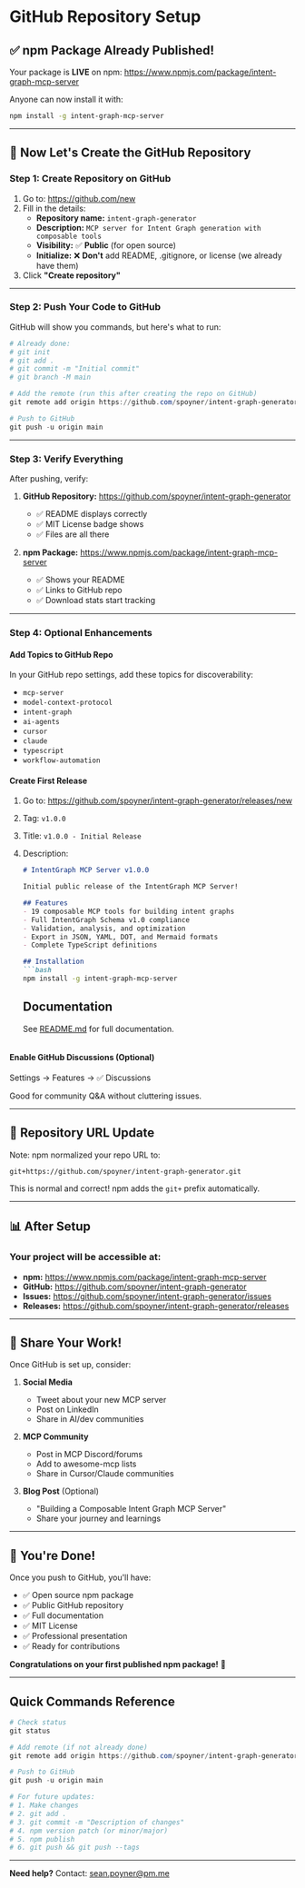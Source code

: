 # GitHub Repository Setup

## ✅ npm Package Already Published!

Your package is **LIVE** on npm: https://www.npmjs.com/package/intent-graph-mcp-server

Anyone can now install it with:
```bash
npm install -g intent-graph-mcp-server
```

---

## 🔧 Now Let's Create the GitHub Repository

### Step 1: Create Repository on GitHub

1. Go to: https://github.com/new
2. Fill in the details:
   - **Repository name:** `intent-graph-generator`
   - **Description:** `MCP server for Intent Graph generation with composable tools`
   - **Visibility:** ✅ **Public** (for open source)
   - **Initialize:** ❌ **Don't** add README, .gitignore, or license (we already have them)
3. Click **"Create repository"**

---

### Step 2: Push Your Code to GitHub

GitHub will show you commands, but here's what to run:

```powershell
# Already done:
# git init
# git add .
# git commit -m "Initial commit"
# git branch -M main

# Add the remote (run this after creating the repo on GitHub)
git remote add origin https://github.com/spoyner/intent-graph-generator.git

# Push to GitHub
git push -u origin main
```

---

### Step 3: Verify Everything

After pushing, verify:

1. **GitHub Repository:** https://github.com/spoyner/intent-graph-generator
   - ✅ README displays correctly
   - ✅ MIT License badge shows
   - ✅ Files are all there

2. **npm Package:** https://www.npmjs.com/package/intent-graph-mcp-server
   - ✅ Shows your README
   - ✅ Links to GitHub repo
   - ✅ Download stats start tracking

---

### Step 4: Optional Enhancements

#### Add Topics to GitHub Repo

In your GitHub repo settings, add these topics for discoverability:
- `mcp-server`
- `model-context-protocol`
- `intent-graph`
- `ai-agents`
- `cursor`
- `claude`
- `typescript`
- `workflow-automation`

#### Create First Release

1. Go to: https://github.com/spoyner/intent-graph-generator/releases/new
2. Tag: `v1.0.0`
3. Title: `v1.0.0 - Initial Release`
4. Description:
   ```markdown
   # IntentGraph MCP Server v1.0.0
   
   Initial public release of the IntentGraph MCP Server!
   
   ## Features
   - 19 composable MCP tools for building intent graphs
   - Full IntentGraph Schema v1.0 compliance
   - Validation, analysis, and optimization
   - Export in JSON, YAML, DOT, and Mermaid formats
   - Complete TypeScript definitions
   
   ## Installation
   ```bash
   npm install -g intent-graph-mcp-server
   ```
   
   ## Documentation
   See [README.md](https://github.com/spoyner/intent-graph-generator#readme) for full documentation.
   ```

#### Enable GitHub Discussions (Optional)

Settings → Features → ✅ Discussions

Good for community Q&A without cluttering issues.

---

## 🎯 Repository URL Update

Note: npm normalized your repo URL to:
```
git+https://github.com/spoyner/intent-graph-generator.git
```

This is normal and correct! npm adds the `git+` prefix automatically.

---

## 📊 After Setup

### Your project will be accessible at:

- **npm:** https://www.npmjs.com/package/intent-graph-mcp-server
- **GitHub:** https://github.com/spoyner/intent-graph-generator
- **Issues:** https://github.com/spoyner/intent-graph-generator/issues
- **Releases:** https://github.com/spoyner/intent-graph-generator/releases

---

## 🚀 Share Your Work!

Once GitHub is set up, consider:

1. **Social Media**
   - Tweet about your new MCP server
   - Post on LinkedIn
   - Share in AI/dev communities

2. **MCP Community**
   - Post in MCP Discord/forums
   - Add to awesome-mcp lists
   - Share in Cursor/Claude communities

3. **Blog Post** (Optional)
   - "Building a Composable Intent Graph MCP Server"
   - Share your journey and learnings

---

## 🎉 You're Done!

Once you push to GitHub, you'll have:
- ✅ Open source npm package
- ✅ Public GitHub repository
- ✅ Full documentation
- ✅ MIT License
- ✅ Professional presentation
- ✅ Ready for contributions

**Congratulations on your first published npm package!** 🎊

---

## Quick Commands Reference

```powershell
# Check status
git status

# Add remote (if not already done)
git remote add origin https://github.com/spoyner/intent-graph-generator.git

# Push to GitHub
git push -u origin main

# For future updates:
# 1. Make changes
# 2. git add .
# 3. git commit -m "Description of changes"
# 4. npm version patch (or minor/major)
# 5. npm publish
# 6. git push && git push --tags
```

---

**Need help?** Contact: sean.poyner@pm.me

